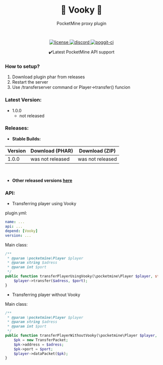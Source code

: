 
<h1 align="center"> 🔗 Vooky 🔗</h1>


<p align="center"> PocketMine proxy plugin </p>
<br>

<p align="center">
    <a href="https://github.com/VookyTeam/Vooky/blob/master/LICENSE">
        <img src="https://img.shields.io/github/license/mashape/apistatus.svg" alt="license">
    </a>
    <a href="https://discord.gg/w9CSdVg">
        <img src="https://img.shields.io/badge/chat-on%20discord-blue.svg" alt="discord">
    </a>
    <a href="https://poggit.pmmp.io/ci/VookyTeam/Vooky/Vooky">
        <img src="https://poggit.pmmp.io/ci.shield/VookyTeam/Vooky/Vooky" alt="poggit-ci">
    </a>
</p>

<p align="center"> ✔️Latest PocketMine API support </p>


### How to setup?
1) Download plugin phar from releases
2) Restart the server
3) Use /transferserver command or Player->transfer() funcion


### Latest Version:
- 1.0.0
	- not released

### Releases:

- **Stable Builds:**

| Version | Download (PHAR) | Download (ZIP) |
| ------- | --------------- | -------------- |
| 1.0.0 | was not released | was not released |

<br>

- **Other released versions [here](https://github.com/VookyTeam/Vooky/releases)**

### API:

- Transferring player using Vooky

plugin.yml:
```yaml
name: ...
api: ...
depend: [Vooky]
version: ...
```

Main class:
```php
/**  
 * @param \pocketmine\Player $player  
 * @param string $adress  
 * @param int $port  
 */
public function transferPlayerUsingVooky(\pocketmine\Player $player, string $adress, int $port): void {  
	$player->transfer($adress, $port);  
}
```

- Transferring player without Vooky

Main class:
```php
/**  
 * @param \pocketmine\Player $player  
 * @param string $adress  
 * @param int $port  
 */
public function transferPlayerWithoutVooky(\pocketmine\Player $player, string $adress, int $port): void {  
	$pk = new TransferPacket;  
	$pk->address = $adress;  
	$pk->port = $port;  
	$player->dataPacket($pk);  
}
```

